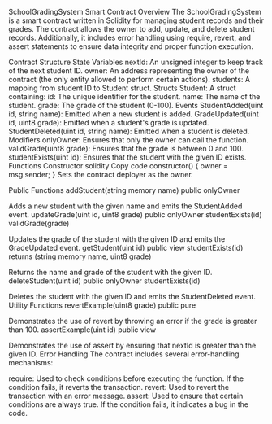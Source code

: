 SchoolGradingSystem Smart Contract
Overview
The SchoolGradingSystem is a smart contract written in Solidity for managing student records and their grades. The contract allows the owner to add, update, and delete student records. Additionally, it includes error handling using require, revert, and assert statements to ensure data integrity and proper function execution.

Contract Structure
State Variables
nextId: An unsigned integer to keep track of the next student ID.
owner: An address representing the owner of the contract (the only entity allowed to perform certain actions).
students: A mapping from student ID to Student struct.
Structs
Student: A struct containing:
id: The unique identifier for the student.
name: The name of the student.
grade: The grade of the student (0-100).
Events
StudentAdded(uint id, string name): Emitted when a new student is added.
GradeUpdated(uint id, uint8 grade): Emitted when a student's grade is updated.
StudentDeleted(uint id, string name): Emitted when a student is deleted.
Modifiers
onlyOwner: Ensures that only the owner can call the function.
validGrade(uint8 grade): Ensures that the grade is between 0 and 100.
studentExists(uint id): Ensures that the student with the given ID exists.
Functions
Constructor
solidity
Copy code
constructor() {
    owner = msg.sender;
}
Sets the contract deployer as the owner.

Public Functions
addStudent(string memory name) public onlyOwner

Adds a new student with the given name and emits the StudentAdded event.
updateGrade(uint id, uint8 grade) public onlyOwner studentExists(id) validGrade(grade)

Updates the grade of the student with the given ID and emits the GradeUpdated event.
getStudent(uint id) public view studentExists(id) returns (string memory name, uint8 grade)

Returns the name and grade of the student with the given ID.
deleteStudent(uint id) public onlyOwner studentExists(id)

Deletes the student with the given ID and emits the StudentDeleted event.
Utility Functions
revertExample(uint8 grade) public pure

Demonstrates the use of revert by throwing an error if the grade is greater than 100.
assertExample(uint id) public view

Demonstrates the use of assert by ensuring that nextId is greater than the given ID.
Error Handling
The contract includes several error-handling mechanisms:

require: Used to check conditions before executing the function. If the condition fails, it reverts the transaction.
revert: Used to revert the transaction with an error message.
assert: Used to ensure that certain conditions are always true. If the condition fails, it indicates a bug in the code.

